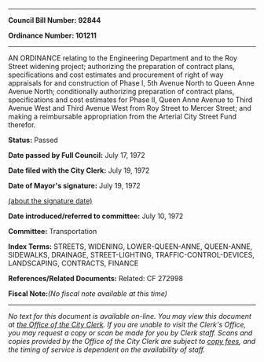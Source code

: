 

********

**Council Bill Number: 92844**
   
**Ordinance Number: 101211**
********

 AN ORDINANCE relating to the Engineering Department and to the Roy Street widening project; authorizing the preparation of contract plans, specifications and cost estimates and procurement of right of way appraisals for and construction of Phase I, 5th Avenue North to Queen Anne Avenue North; conditionally authorizing preparation of contract plans, specifications and cost estimates for Phase II, Queen Anne Avenue to Third Avenue West and Third Avenue West from Roy Street to Mercer Street; and making a reimbursable appropriation from the Arterial City Street Fund therefor.

**Status:** Passed
   
**Date passed by Full Council:** July 17, 1972
   
**Date filed with the City Clerk:** July 19, 1972
   
**Date of Mayor's signature:** July 19, 1972
   
[(about the signature date)](/~public/approvaldate.htm)
   
   
   
**Date introduced/referred to committee:** July 10, 1972
   
**Committee:** Transportation
   
   
**Index Terms:** STREETS, WIDENING, LOWER-QUEEN-ANNE, QUEEN-ANNE, SIDEWALKS, DRAINAGE, STREET-LIGHTING, TRAFFIC-CONTROL-DEVICES, LANDSCAPING, CONTRACTS, FINANCE

**References/Related Documents:** Related: CF 272998

**Fiscal Note:**_(No fiscal note available at this time)_
********

_No text for this document is available on-line. You may view this document at [the Office of the City Clerk](http://www.seattle.gov/leg/clerk/contactUs.htm). If you are unable to visit the Clerk's Office, you may request a copy or scan be made for you by Clerk staff. Scans and copies provided by the Office of the City Clerk are subject to [copy fees](http://clerk.seattle.gov/~public/clerkfees.htm), and the timing of service is dependent on the availability of staff._


